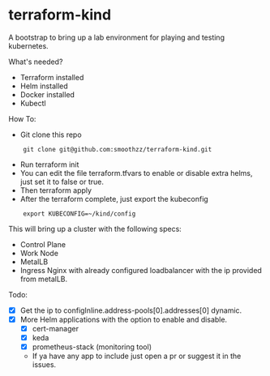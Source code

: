 # terraform-kind

A bootstrap to bring up a lab environment for playing and testing kubernetes.

What's needed?
- Terraform installed
- Helm installed
- Docker installed
- Kubectl

How To:
- Git clone this repo 
```
    git clone git@github.com:smoothzz/terraform-kind.git
```
- Run terraform init
- You can edit the file terraform.tfvars to enable or disable extra helms, just set it to false or true.
- Then terraform apply
- After the terraform complete, just export the kubeconfig
```
    export KUBECONFIG=~/kind/config
```

This will bring up a cluster with the following specs:
- Control Plane
- Work Node
- MetalLB
- Ingress Nginx with already configured loadbalancer with the ip provided from metalLB.

Todo:
- [x] Get the ip to configInline.address-pools[0].addresses[0] dynamic.
- [x] More Helm applications with the option to enable and disable.
    - [x] cert-manager
    - [x] keda
    - [x] prometheus-stack (monitoring tool)
    - If ya have any app to include just open a pr or suggest it in the issues.
